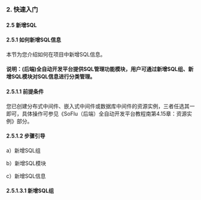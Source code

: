 ### 2. 快速入门

#### 2.5 新增SQL

#### 2.5.1 如何新增SQL信息

本节为您介绍如何在项目中新增SQL信息。

#### 说明：(后端)全自动开发平台提供SQL管理功能模块，用户可通过新增SQL组、新增SQL模块对SQL信息进行分类管理。

#### 2.5.1.1 前提条件

您已创建分布式中间件、嵌入式中间件或数据库中间件的资源实例，三者任选其一即可，具体操作可参见《SoFlu（后端）全自动开发平台教程南第4.15章：资源实例》部分。

#### 2.5.1.2 步骤引导

a）新增SQL组

b）新增SQL模块

c）新增SQL信息

#### 2.5.1.3.1 新增SQL组
